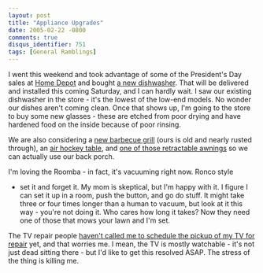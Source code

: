 ```yaml
---
layout: post
title: "Appliance Upgrades"
date: 2005-02-22 -0800
comments: true
disqus_identifier: 751
tags: [General Ramblings]
---
```

I went this weekend and took advantage of some of the President's Day
sales at [Home Depot](http://www.homedepot.com) and bought [a new
dishwasher](http://www.homedepot.com/prel80/HDUS/EN_US/diy_main/pg_diy.jsp?prod_id=HD0000001225).
That will be delivered and installed this coming Saturday, and I can
hardly wait. I saw our existing dishwasher in the store - it's the
lowest of the low-end models. No wonder our dishes aren't coming clean.
Once that shows up, I'm going to the store to buy some new glasses -
these are etched from poor drying and have hardened food on the inside
because of poor rinsing.

 We are also considering a [new barbecue
grill](http://www.lowes.com/lkn?action=productDetail&productId=160225-451-463453305)
(ours is old and nearly rusted through), an [air hockey
table](http://www.walmart.com/catalog/product.gsp?product_id=3311676&cat=78356&type=21&dept=101851&path=0%3A101851%3A115420%3A78356),
and [one of those retractable
awnings](http://www.costco.com/Browse/Productgroup.aspx?prodid=11023463&whse=&topnav=&cat=&s=1)
so we can actually use our back porch.

 I'm loving the Roomba - in fact, it's vacuuming right now. Ronco style

- set it and forget it. My mom is skeptical, but I'm happy with it. I
figure I can set it up in a room, push the button, and go do stuff. It
might take three or four times longer than a human to vacuum, but look
at it this way - you're not doing it. Who cares how long it takes? Now
they need one of those that mows your lawn and I'm set.

 The TV repair people [haven't called me to schedule the pickup of my TV
for repair](/archive/2005/02/15/new-tube-required.aspx) yet, and that
worries me. I mean, the TV is mostly watchable - it's not just dead
sitting there - but I'd like to get this resolved ASAP. The stress of
the thing is killing me.
